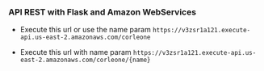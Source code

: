 ### API REST with Flask and Amazon WebServices

- Execute this url or use the name param
`https://v3zsr1a121.execute-api.us-east-2.amazonaws.com/corleone`

- Execute this url with name param
`https://v3zsr1a121.execute-api.us-east-2.amazonaws.com/corleone/{name}`